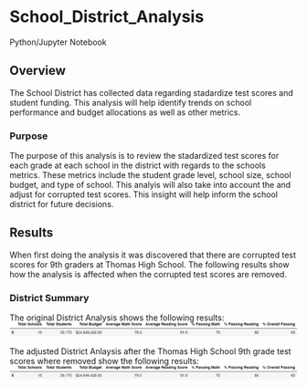 # School_District_Analysis
Python/Jupyter Notebook

## Overview
The School District has collected data regarding stadardize test scores and student funding.  This analysis will help identify trends on school performance and budget allocations as well as other metrics.

### Purpose
The purpose of this analysis is to review the stadardized test scores for each grade at each school in the district with regards to the schools metrics.  These metrics include the student grade level, school size, school budget, and type of school.  This analyis will also take into account the and adjust for corrupted test scores.  This insight will help inform the school district for future decisions.

## Results
When first doing the analysis it was discovered that there are corrupted test scores for 9th graders at Thomas High School.  The following results show how the analysis is affected when the corrupted test scores are removed.

### District Summary
The original District Analysis shows the following results:
![alt text](https://github.com/bweirich/School_District_Analysis/raw/main/Resources/Original_District_Summary.png)

The adjusted District Anlaysis after the Thomas High School 9th grade test scores where removed show the following results:
![alt_text](https://github.com/bweirich/School_District_Analysis/raw/main/Resources/District_Summary.png)
